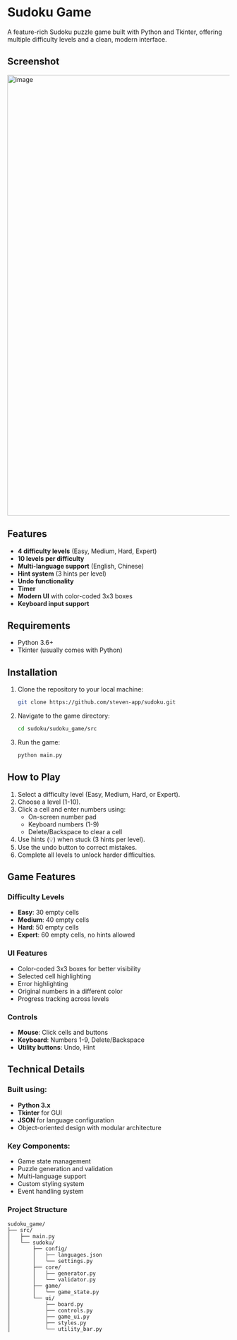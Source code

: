 # Sudoku Game

A feature-rich Sudoku puzzle game built with Python and Tkinter, offering multiple difficulty levels and a clean, modern interface.

## Screenshot

<img width="998" alt="image" src="https://github.com/user-attachments/assets/5263acc1-39e6-44f2-a2ea-2fc916fe78d8">


## Features

- **4 difficulty levels** (Easy, Medium, Hard, Expert)
- **10 levels per difficulty**
- **Multi-language support** (English, Chinese)
- **Hint system** (3 hints per level)
- **Undo functionality**
- **Timer**
- **Modern UI** with color-coded 3x3 boxes
- **Keyboard input support**

## Requirements

- Python 3.6+
- Tkinter (usually comes with Python)

## Installation

1. Clone the repository to your local machine:

   ```bash
   git clone https://github.com/steven-app/sudoku.git
   ```

2. Navigate to the game directory:

   ```bash
   cd sudoku/sudoku_game/src
   ```

3. Run the game:

   ```bash
   python main.py
   ```

## How to Play

1. Select a difficulty level (Easy, Medium, Hard, or Expert).
2. Choose a level (1-10).
3. Click a cell and enter numbers using:
   - On-screen number pad
   - Keyboard numbers (1-9)
   - Delete/Backspace to clear a cell
4. Use hints (💡) when stuck (3 hints per level).
5. Use the undo button to correct mistakes.
6. Complete all levels to unlock harder difficulties.

## Game Features

### Difficulty Levels

- **Easy**: 30 empty cells
- **Medium**: 40 empty cells
- **Hard**: 50 empty cells
- **Expert**: 60 empty cells, no hints allowed

### UI Features

- Color-coded 3x3 boxes for better visibility
- Selected cell highlighting
- Error highlighting
- Original numbers in a different color
- Progress tracking across levels

### Controls

- **Mouse**: Click cells and buttons
- **Keyboard**: Numbers 1-9, Delete/Backspace
- **Utility buttons**: Undo, Hint

## Technical Details

### Built using:

- **Python 3.x**
- **Tkinter** for GUI
- **JSON** for language configuration
- Object-oriented design with modular architecture

### Key Components:

- Game state management
- Puzzle generation and validation
- Multi-language support
- Custom styling system
- Event handling system

### Project Structure

```
sudoku_game/
├── src/
│   ├── main.py
│   └── sudoku/
│       ├── config/
│       │   ├── languages.json
│       │   └── settings.py
│       ├── core/
│       │   ├── generator.py
│       │   └── validator.py
│       ├── game/
│       │   └── game_state.py
│       └── ui/
│           ├── board.py
│           ├── controls.py
│           ├── game_ui.py
│           ├── styles.py
│           └── utility_bar.py
```


